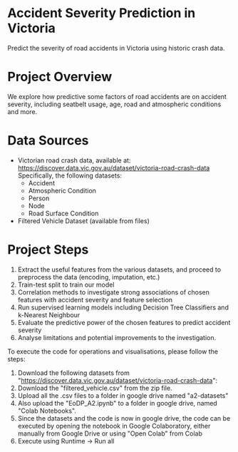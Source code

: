 # Accident Severity Prediction in Victoria
Predict the severity of road accidents in Victoria using historic crash data. 

# Project Overview
We explore how predictive some factors of road accidents are on accident severity, including seatbelt usage, age, road and atmospheric conditions and more.

# Data Sources
- Victorian road crash data, available at: https://discover.data.vic.gov.au/dataset/victoria-road-crash-data
  Specifically, the following datasets:
  - Accident
  - Atmospheric Condition
  - Person
  - Node
  - Road Surface Condition
- Filtered Vehicle Dataset (available from files)

# Project Steps
1. Extract the useful features from the various datasets, and proceed to preprocess the data (encoding, imputation, etc.)
2. Train-test split to train our model
3. Correlation methods to investigate strong associations of chosen features with accident severity and feature selection
4. Run supervised learning models including Decision Tree Classifiers and k-Nearest Neighbour
5. Evaluate the predictive power of the chosen features to predict accident severity
6. Analyse limitations and potential improvements to the investigation.

To execute the code for operations and visualisations, please follow the steps:
1. Download the following datasets from "https://discover.data.vic.gov.au/dataset/victoria-road-crash-data":
2. Download the "filtered_vehicle.csv" from the zip file.
3. Upload all the .csv files to a folder in google drive named "a2-datasets"
4. Also upload the "EoDP_A2.ipynb" to a folder in google drive, 
named "Colab Notebooks".
5. Since the datasets and the code is now in google drive, the code can be executed by opening the notebook in Google Colaboratory, either manually from Google Drive or using "Open Colab" from Colab
6. Execute using Runtime -> Run all 
